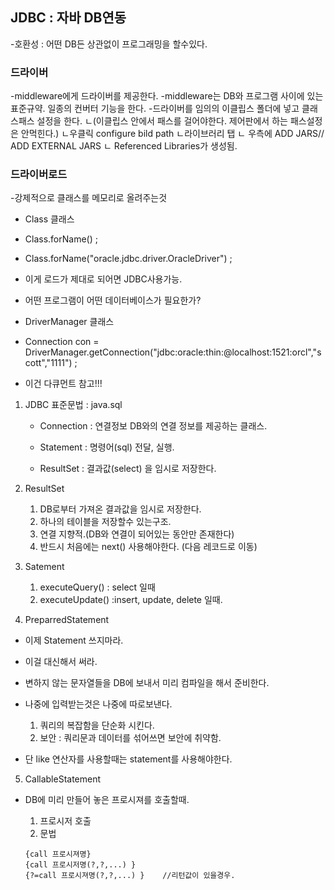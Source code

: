 
## JDBC : 자바 DB연동
-호환성 : 어떤 DB든 상관없이 프로그래밍을 할수있다.

### 드라이버
-middleware에게 드라이버를 제공한다.
-middleware는 DB와 프로그램 사이에 있는 표준규약. 일종의 컨버터 기능을 한다.
-드라이버를 임의의 이클립스 폴더에 넣고 클래스패스 설정을 한다.
  ㄴ(이클립스 안에서 패스를 걸어야한다. 제어판에서 하는 패스설정은 안먹힌다.) 
  ㄴ우클릭 configure bild path
  ㄴ라이브러리 탭
  ㄴ 우측에 ADD JARS// ADD EXTERNAL JARS
  ㄴ Referenced Libraries가 생성됨.
 


### 드라이버로드

-강제적으로 클래스를 메모리로 올려주는것
- Class 클래스
-  Class.forName() ;

- Class.forName("oracle.jdbc.driver.OracleDriver") ;
- 이게 로드가 제대로 되어면 JDBC사용가능.

- 어떤 프로그램이 어떤 데이터베이스가 필요한가?
 - DriverManager 클래스
 - Connection con = DriverManager.getConnection("jdbc:oracle:thin:@localhost:1521:orcl","scott","1111") ;
 - 이건 다큐먼트 참고!!!




1) JDBC 표준문법 : java.sql
	- Connection : 연결정보
		DB와의 연결 정보를 제공하는 클래스.

	- Statement : 명령어(sql)  전달, 실행.

	- ResultSet : 결과값(select) 을 임시로 저장한다.

2)  ResultSet
	1) DB로부터 가져온 결과값을 임시로 저장한다.
	2) 하나의 테이블을 저장할수 있는구조.
	3) 연결 지향적.(DB와 연결이 되어있는 동안만 존재한다) 
	4) 반드시 처음에는 next() 사용해야한다. (다음 레코드로 이동) 
	

3)  Satement
	1) executeQuery()  : select 일때
	2) executeUpdate()  :insert, update, delete 일때.
	


4) PreparredStatement
- 이제 Statement 쓰지마라.
- 이걸 대신해서 써라.
- 변하지 않는 문자열들을 DB에 보내서 미리 컴파일을 해서 준비한다.
- 나중에 입력받는것은 나중에 따로보낸다.

	1) 쿼리의 복잡함을 단순화 시킨다.
	2) 보안 : 쿼리문과 데이터를 섞어쓰면 보안에 취약함.

- 단 like 연산자를 사용할때는 statement를 사용해야한다.


5) CallableStatement
- DB에 미리 만들어 놓은 프로시져를 호출할때.

	1) 프로시저 호출
	2) 문법
	~~~
	{call 프로시져명}
	{call 프로시저명(?,?,...) }
	{?=call 프로시져명(?,?,...) }	//리턴값이 있을경우.
	~~~


